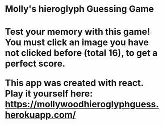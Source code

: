 <h1> Molly's hieroglyph Guessing Game <h1>
  
  Test your memory with this game! You must click an image you have not clicked before (total 16), to get a perfect score. 
  
  This app was created with react. Play it yourself here: https://mollywoodhieroglyphguess.herokuapp.com/


